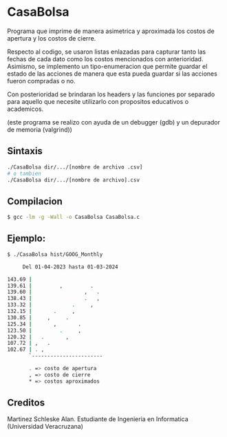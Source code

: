 # CasaBolsa

Programa que imprime de manera asimetrica y aproximada los costos de apertura y los costos de cierre. 

Respecto al codigo, se usaron listas enlazadas para capturar tanto las fechas de cada dato como los costos mencionados con anterioridad.
Asimismo, se implemento un tipo-enumeracion que permite guardar el estado de las acciones de manera que esta pueda guardar si las acciones fueron compradas o no.

Con posterioridad se brindaran los headers y las funciones por separado para aquello que necesite utilizarlo con propositos educativos o academicos.

(este programa se realizo con ayuda de un debugger (gdb) y un depurador de memoria (valgrind))

## Sintaxis

```bash
./CasaBolsa dir/.../[nombre de archivo .csv]
# o tambien
./CasaBolsa dir/.../[nombre de archivo].csv
```

## Compilacion

```bash
$ gcc -lm -g -Wall -o CasaBolsa CasaBolsa.c

```

## Ejemplo:

```bash
$ ./CasaBolsa hist/GOOG_Monthly

     Del 01-04-2023 hasta 01-03-2024

143.69 |
139.61 |         ,         .
139.60 |                 ,   .
138.43 |                 .   ,
133.32 |             .     ,
132.15 |       .     ,
130.85 |     ,     .
125.34 |       ,       .
123.50 |         .     ,
120.32 |   .       ,
107.72 | ,   .
102.67 | . ,
       `-----------------------

       . => costo de apertura
       , => costo de cierre
       * => costos aproximados
```

## Creditos
Martinez Schleske Alan. Estudiante de Ingenieria en Informatica (Universidad Veracruzana)
